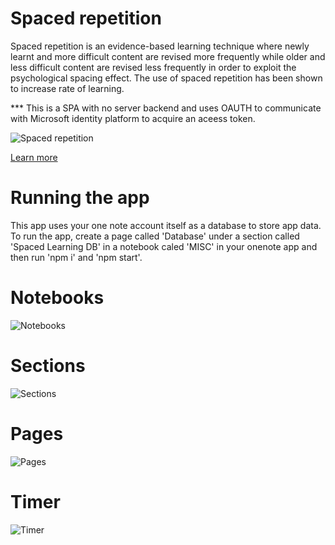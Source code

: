 # Spaced repetition
Spaced repetition is an evidence-based learning technique where newly learnt and more difficult content are revised more frequently while older and less difficult content are revised less frequently in order to exploit the psychological spacing effect. The use of spaced repetition has been shown to increase rate of learning.

*** This is a SPA with no server backend and uses OAUTH to communicate with Microsoft identity platform to acquire an aceess token.

![Spaced repetition](https://github.com/ajayullal/spaced-learning-for-one-note/blob/master/images/spaced-repetition.jpg)

[Learn more](https://en.wikipedia.org/wiki/Spaced_repetition)

# Running the app
This app uses your one note account itself as a database to store app data. To run the app, create a page called 'Database' under a section called 'Spaced Learning DB' in a notebook caled 'MISC' in your onenote app and then run 'npm i' and 'npm start'.

# Notebooks 
![Notebooks](https://github.com/ajayullal/spaced-learning-for-one-note/blob/master/images/notebooks.jpg)

# Sections 
![Sections](https://github.com/ajayullal/spaced-learning-for-one-note/blob/master/images/sections.jpg)

# Pages
![Pages](https://github.com/ajayullal/spaced-learning-for-one-note/blob/master/images/pages.jpg)

# Timer
![Timer](https://github.com/ajayullal/spaced-learning-for-one-note/blob/master/images/timer.jpg)
